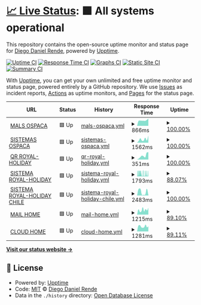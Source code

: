 # [📈 Live Status](https://sumito74.github.io/upptime): <!--live status--> **🟩 All systems operational**

This repository contains the open-source uptime monitor and status page for [Diego Daniel Rende](www.diegorende.com.ar), powered by [Upptime](https://github.com/upptime/upptime).

[![Uptime CI](https://github.com/sumito74/upptime/workflows/Uptime%20CI/badge.svg)](https://github.com/sumito74/upptime/actions?query=workflow%3A%22Uptime+CI%22)
[![Response Time CI](https://github.com/sumito74/upptime/workflows/Response%20Time%20CI/badge.svg)](https://github.com/sumito74/upptime/actions?query=workflow%3A%22Response+Time+CI%22)
[![Graphs CI](https://github.com/sumito74/upptime/workflows/Graphs%20CI/badge.svg)](https://github.com/sumito74/upptime/actions?query=workflow%3A%22Graphs+CI%22)
[![Static Site CI](https://github.com/sumito74/upptime/workflows/Static%20Site%20CI/badge.svg)](https://github.com/sumito74/upptime/actions?query=workflow%3A%22Static+Site+CI%22)
[![Summary CI](https://github.com/sumito74/upptime/workflows/Summary%20CI/badge.svg)](https://github.com/sumito74/upptime/actions?query=workflow%3A%22Summary+CI%22)

With [Upptime](https://upptime.js.org), you can get your own unlimited and free uptime monitor and status page, powered entirely by a GitHub repository. We use [Issues](https://github.com/sumito74/upptime/issues) as incident reports, [Actions](https://github.com/sumito74/upptime/actions) as uptime monitors, and [Pages](https://sumito74.github.io/upptime) for the status page.

<!--start: status pages-->
<!-- This summary is generated by Upptime (https://github.com/upptime/upptime) -->
<!-- Do not edit this manually, your changes will be overwritten -->
<!-- prettier-ignore -->
| URL | Status | History | Response Time | Uptime |
| --- | ------ | ------- | ------------- | ------ |
| <img alt="" src="https://favicons.githubusercontent.com/mail.ospaca.com" height="13"> [MALS OSPACA](https://mail.ospaca.com) | 🟩 Up | [mals-ospaca.yml](https://github.com/sumito74/upptime/commits/HEAD/history/mals-ospaca.yml) | <details><summary><img alt="Response time graph" src="./graphs/mals-ospaca/response-time-week.png" height="20"> 866ms</summary><br><a href="https://sumito74.github.io/upptime/history/mals-ospaca"><img alt="Response time 2105" src="https://img.shields.io/endpoint?url=https%3A%2F%2Fraw.githubusercontent.com%2Fsumito74%2Fupptime%2FHEAD%2Fapi%2Fmals-ospaca%2Fresponse-time.json"></a><br><a href="https://sumito74.github.io/upptime/history/mals-ospaca"><img alt="24-hour response time 1137" src="https://img.shields.io/endpoint?url=https%3A%2F%2Fraw.githubusercontent.com%2Fsumito74%2Fupptime%2FHEAD%2Fapi%2Fmals-ospaca%2Fresponse-time-day.json"></a><br><a href="https://sumito74.github.io/upptime/history/mals-ospaca"><img alt="7-day response time 866" src="https://img.shields.io/endpoint?url=https%3A%2F%2Fraw.githubusercontent.com%2Fsumito74%2Fupptime%2FHEAD%2Fapi%2Fmals-ospaca%2Fresponse-time-week.json"></a><br><a href="https://sumito74.github.io/upptime/history/mals-ospaca"><img alt="30-day response time 1897" src="https://img.shields.io/endpoint?url=https%3A%2F%2Fraw.githubusercontent.com%2Fsumito74%2Fupptime%2FHEAD%2Fapi%2Fmals-ospaca%2Fresponse-time-month.json"></a><br><a href="https://sumito74.github.io/upptime/history/mals-ospaca"><img alt="1-year response time 2105" src="https://img.shields.io/endpoint?url=https%3A%2F%2Fraw.githubusercontent.com%2Fsumito74%2Fupptime%2FHEAD%2Fapi%2Fmals-ospaca%2Fresponse-time-year.json"></a></details> | <details><summary><a href="https://sumito74.github.io/upptime/history/mals-ospaca">100.00%</a></summary><a href="https://sumito74.github.io/upptime/history/mals-ospaca"><img alt="All-time uptime 94.47%" src="https://img.shields.io/endpoint?url=https%3A%2F%2Fraw.githubusercontent.com%2Fsumito74%2Fupptime%2FHEAD%2Fapi%2Fmals-ospaca%2Fuptime.json"></a><br><a href="https://sumito74.github.io/upptime/history/mals-ospaca"><img alt="24-hour uptime 100.00%" src="https://img.shields.io/endpoint?url=https%3A%2F%2Fraw.githubusercontent.com%2Fsumito74%2Fupptime%2FHEAD%2Fapi%2Fmals-ospaca%2Fuptime-day.json"></a><br><a href="https://sumito74.github.io/upptime/history/mals-ospaca"><img alt="7-day uptime 100.00%" src="https://img.shields.io/endpoint?url=https%3A%2F%2Fraw.githubusercontent.com%2Fsumito74%2Fupptime%2FHEAD%2Fapi%2Fmals-ospaca%2Fuptime-week.json"></a><br><a href="https://sumito74.github.io/upptime/history/mals-ospaca"><img alt="30-day uptime 97.21%" src="https://img.shields.io/endpoint?url=https%3A%2F%2Fraw.githubusercontent.com%2Fsumito74%2Fupptime%2FHEAD%2Fapi%2Fmals-ospaca%2Fuptime-month.json"></a><br><a href="https://sumito74.github.io/upptime/history/mals-ospaca"><img alt="1-year uptime 94.47%" src="https://img.shields.io/endpoint?url=https%3A%2F%2Fraw.githubusercontent.com%2Fsumito74%2Fupptime%2FHEAD%2Fapi%2Fmals-ospaca%2Fuptime-year.json"></a></details>
| <img alt="" src="https://favicons.githubusercontent.com/sistema.ospaca.com" height="13"> [SISTEMAS OSPACA](https://sistema.ospaca.com/intranet) | 🟩 Up | [sistemas-ospaca.yml](https://github.com/sumito74/upptime/commits/HEAD/history/sistemas-ospaca.yml) | <details><summary><img alt="Response time graph" src="./graphs/sistemas-ospaca/response-time-week.png" height="20"> 1562ms</summary><br><a href="https://sumito74.github.io/upptime/history/sistemas-ospaca"><img alt="Response time 1372" src="https://img.shields.io/endpoint?url=https%3A%2F%2Fraw.githubusercontent.com%2Fsumito74%2Fupptime%2FHEAD%2Fapi%2Fsistemas-ospaca%2Fresponse-time.json"></a><br><a href="https://sumito74.github.io/upptime/history/sistemas-ospaca"><img alt="24-hour response time 3200" src="https://img.shields.io/endpoint?url=https%3A%2F%2Fraw.githubusercontent.com%2Fsumito74%2Fupptime%2FHEAD%2Fapi%2Fsistemas-ospaca%2Fresponse-time-day.json"></a><br><a href="https://sumito74.github.io/upptime/history/sistemas-ospaca"><img alt="7-day response time 1562" src="https://img.shields.io/endpoint?url=https%3A%2F%2Fraw.githubusercontent.com%2Fsumito74%2Fupptime%2FHEAD%2Fapi%2Fsistemas-ospaca%2Fresponse-time-week.json"></a><br><a href="https://sumito74.github.io/upptime/history/sistemas-ospaca"><img alt="30-day response time 1680" src="https://img.shields.io/endpoint?url=https%3A%2F%2Fraw.githubusercontent.com%2Fsumito74%2Fupptime%2FHEAD%2Fapi%2Fsistemas-ospaca%2Fresponse-time-month.json"></a><br><a href="https://sumito74.github.io/upptime/history/sistemas-ospaca"><img alt="1-year response time 1372" src="https://img.shields.io/endpoint?url=https%3A%2F%2Fraw.githubusercontent.com%2Fsumito74%2Fupptime%2FHEAD%2Fapi%2Fsistemas-ospaca%2Fresponse-time-year.json"></a></details> | <details><summary><a href="https://sumito74.github.io/upptime/history/sistemas-ospaca">100.00%</a></summary><a href="https://sumito74.github.io/upptime/history/sistemas-ospaca"><img alt="All-time uptime 98.97%" src="https://img.shields.io/endpoint?url=https%3A%2F%2Fraw.githubusercontent.com%2Fsumito74%2Fupptime%2FHEAD%2Fapi%2Fsistemas-ospaca%2Fuptime.json"></a><br><a href="https://sumito74.github.io/upptime/history/sistemas-ospaca"><img alt="24-hour uptime 100.00%" src="https://img.shields.io/endpoint?url=https%3A%2F%2Fraw.githubusercontent.com%2Fsumito74%2Fupptime%2FHEAD%2Fapi%2Fsistemas-ospaca%2Fuptime-day.json"></a><br><a href="https://sumito74.github.io/upptime/history/sistemas-ospaca"><img alt="7-day uptime 100.00%" src="https://img.shields.io/endpoint?url=https%3A%2F%2Fraw.githubusercontent.com%2Fsumito74%2Fupptime%2FHEAD%2Fapi%2Fsistemas-ospaca%2Fuptime-week.json"></a><br><a href="https://sumito74.github.io/upptime/history/sistemas-ospaca"><img alt="30-day uptime 97.81%" src="https://img.shields.io/endpoint?url=https%3A%2F%2Fraw.githubusercontent.com%2Fsumito74%2Fupptime%2FHEAD%2Fapi%2Fsistemas-ospaca%2Fuptime-month.json"></a><br><a href="https://sumito74.github.io/upptime/history/sistemas-ospaca"><img alt="1-year uptime 98.97%" src="https://img.shields.io/endpoint?url=https%3A%2F%2Fraw.githubusercontent.com%2Fsumito74%2Fupptime%2FHEAD%2Fapi%2Fsistemas-ospaca%2Fuptime-year.json"></a></details>
| <img alt="" src="https://favicons.githubusercontent.com/cupones.royalholiday.com.ar" height="13"> [QR ROYAL-HOLIDAY](https://cupones.royalholiday.com.ar/admin/) | 🟩 Up | [qr-royal-holiday.yml](https://github.com/sumito74/upptime/commits/HEAD/history/qr-royal-holiday.yml) | <details><summary><img alt="Response time graph" src="./graphs/qr-royal-holiday/response-time-week.png" height="20"> 351ms</summary><br><a href="https://sumito74.github.io/upptime/history/qr-royal-holiday"><img alt="Response time 320" src="https://img.shields.io/endpoint?url=https%3A%2F%2Fraw.githubusercontent.com%2Fsumito74%2Fupptime%2FHEAD%2Fapi%2Fqr-royal-holiday%2Fresponse-time.json"></a><br><a href="https://sumito74.github.io/upptime/history/qr-royal-holiday"><img alt="24-hour response time 687" src="https://img.shields.io/endpoint?url=https%3A%2F%2Fraw.githubusercontent.com%2Fsumito74%2Fupptime%2FHEAD%2Fapi%2Fqr-royal-holiday%2Fresponse-time-day.json"></a><br><a href="https://sumito74.github.io/upptime/history/qr-royal-holiday"><img alt="7-day response time 351" src="https://img.shields.io/endpoint?url=https%3A%2F%2Fraw.githubusercontent.com%2Fsumito74%2Fupptime%2FHEAD%2Fapi%2Fqr-royal-holiday%2Fresponse-time-week.json"></a><br><a href="https://sumito74.github.io/upptime/history/qr-royal-holiday"><img alt="30-day response time 283" src="https://img.shields.io/endpoint?url=https%3A%2F%2Fraw.githubusercontent.com%2Fsumito74%2Fupptime%2FHEAD%2Fapi%2Fqr-royal-holiday%2Fresponse-time-month.json"></a><br><a href="https://sumito74.github.io/upptime/history/qr-royal-holiday"><img alt="1-year response time 320" src="https://img.shields.io/endpoint?url=https%3A%2F%2Fraw.githubusercontent.com%2Fsumito74%2Fupptime%2FHEAD%2Fapi%2Fqr-royal-holiday%2Fresponse-time-year.json"></a></details> | <details><summary><a href="https://sumito74.github.io/upptime/history/qr-royal-holiday">100.00%</a></summary><a href="https://sumito74.github.io/upptime/history/qr-royal-holiday"><img alt="All-time uptime 99.97%" src="https://img.shields.io/endpoint?url=https%3A%2F%2Fraw.githubusercontent.com%2Fsumito74%2Fupptime%2FHEAD%2Fapi%2Fqr-royal-holiday%2Fuptime.json"></a><br><a href="https://sumito74.github.io/upptime/history/qr-royal-holiday"><img alt="24-hour uptime 100.00%" src="https://img.shields.io/endpoint?url=https%3A%2F%2Fraw.githubusercontent.com%2Fsumito74%2Fupptime%2FHEAD%2Fapi%2Fqr-royal-holiday%2Fuptime-day.json"></a><br><a href="https://sumito74.github.io/upptime/history/qr-royal-holiday"><img alt="7-day uptime 100.00%" src="https://img.shields.io/endpoint?url=https%3A%2F%2Fraw.githubusercontent.com%2Fsumito74%2Fupptime%2FHEAD%2Fapi%2Fqr-royal-holiday%2Fuptime-week.json"></a><br><a href="https://sumito74.github.io/upptime/history/qr-royal-holiday"><img alt="30-day uptime 99.95%" src="https://img.shields.io/endpoint?url=https%3A%2F%2Fraw.githubusercontent.com%2Fsumito74%2Fupptime%2FHEAD%2Fapi%2Fqr-royal-holiday%2Fuptime-month.json"></a><br><a href="https://sumito74.github.io/upptime/history/qr-royal-holiday"><img alt="1-year uptime 99.97%" src="https://img.shields.io/endpoint?url=https%3A%2F%2Fraw.githubusercontent.com%2Fsumito74%2Fupptime%2FHEAD%2Fapi%2Fqr-royal-holiday%2Fuptime-year.json"></a></details>
| <img alt="" src="https://favicons.githubusercontent.com/www.royalholiday.com.ar" height="13"> [SISTEMA ROYAL-HOLIDAY](https://www.royalholiday.com.ar/reservas/admin/) | 🟩 Up | [sistema-royal-holiday.yml](https://github.com/sumito74/upptime/commits/HEAD/history/sistema-royal-holiday.yml) | <details><summary><img alt="Response time graph" src="./graphs/sistema-royal-holiday/response-time-week.png" height="20"> 1793ms</summary><br><a href="https://sumito74.github.io/upptime/history/sistema-royal-holiday"><img alt="Response time 1735" src="https://img.shields.io/endpoint?url=https%3A%2F%2Fraw.githubusercontent.com%2Fsumito74%2Fupptime%2FHEAD%2Fapi%2Fsistema-royal-holiday%2Fresponse-time.json"></a><br><a href="https://sumito74.github.io/upptime/history/sistema-royal-holiday"><img alt="24-hour response time 1016" src="https://img.shields.io/endpoint?url=https%3A%2F%2Fraw.githubusercontent.com%2Fsumito74%2Fupptime%2FHEAD%2Fapi%2Fsistema-royal-holiday%2Fresponse-time-day.json"></a><br><a href="https://sumito74.github.io/upptime/history/sistema-royal-holiday"><img alt="7-day response time 1793" src="https://img.shields.io/endpoint?url=https%3A%2F%2Fraw.githubusercontent.com%2Fsumito74%2Fupptime%2FHEAD%2Fapi%2Fsistema-royal-holiday%2Fresponse-time-week.json"></a><br><a href="https://sumito74.github.io/upptime/history/sistema-royal-holiday"><img alt="30-day response time 1968" src="https://img.shields.io/endpoint?url=https%3A%2F%2Fraw.githubusercontent.com%2Fsumito74%2Fupptime%2FHEAD%2Fapi%2Fsistema-royal-holiday%2Fresponse-time-month.json"></a><br><a href="https://sumito74.github.io/upptime/history/sistema-royal-holiday"><img alt="1-year response time 1735" src="https://img.shields.io/endpoint?url=https%3A%2F%2Fraw.githubusercontent.com%2Fsumito74%2Fupptime%2FHEAD%2Fapi%2Fsistema-royal-holiday%2Fresponse-time-year.json"></a></details> | <details><summary><a href="https://sumito74.github.io/upptime/history/sistema-royal-holiday">88.07%</a></summary><a href="https://sumito74.github.io/upptime/history/sistema-royal-holiday"><img alt="All-time uptime 97.28%" src="https://img.shields.io/endpoint?url=https%3A%2F%2Fraw.githubusercontent.com%2Fsumito74%2Fupptime%2FHEAD%2Fapi%2Fsistema-royal-holiday%2Fuptime.json"></a><br><a href="https://sumito74.github.io/upptime/history/sistema-royal-holiday"><img alt="24-hour uptime 93.20%" src="https://img.shields.io/endpoint?url=https%3A%2F%2Fraw.githubusercontent.com%2Fsumito74%2Fupptime%2FHEAD%2Fapi%2Fsistema-royal-holiday%2Fuptime-day.json"></a><br><a href="https://sumito74.github.io/upptime/history/sistema-royal-holiday"><img alt="7-day uptime 88.07%" src="https://img.shields.io/endpoint?url=https%3A%2F%2Fraw.githubusercontent.com%2Fsumito74%2Fupptime%2FHEAD%2Fapi%2Fsistema-royal-holiday%2Fuptime-week.json"></a><br><a href="https://sumito74.github.io/upptime/history/sistema-royal-holiday"><img alt="30-day uptime 92.19%" src="https://img.shields.io/endpoint?url=https%3A%2F%2Fraw.githubusercontent.com%2Fsumito74%2Fupptime%2FHEAD%2Fapi%2Fsistema-royal-holiday%2Fuptime-month.json"></a><br><a href="https://sumito74.github.io/upptime/history/sistema-royal-holiday"><img alt="1-year uptime 97.28%" src="https://img.shields.io/endpoint?url=https%3A%2F%2Fraw.githubusercontent.com%2Fsumito74%2Fupptime%2FHEAD%2Fapi%2Fsistema-royal-holiday%2Fuptime-year.json"></a></details>
| <img alt="" src="https://favicons.githubusercontent.com/chile.royalholiday.com.ar" height="13"> [SISTEMA ROYAL-HOLIDAY CHILE](https://chile.royalholiday.com.ar:1443/reservas/admin/) | 🟩 Up | [sistema-royal-holiday-chile.yml](https://github.com/sumito74/upptime/commits/HEAD/history/sistema-royal-holiday-chile.yml) | <details><summary><img alt="Response time graph" src="./graphs/sistema-royal-holiday-chile/response-time-week.png" height="20"> 2483ms</summary><br><a href="https://sumito74.github.io/upptime/history/sistema-royal-holiday-chile"><img alt="Response time 2304" src="https://img.shields.io/endpoint?url=https%3A%2F%2Fraw.githubusercontent.com%2Fsumito74%2Fupptime%2FHEAD%2Fapi%2Fsistema-royal-holiday-chile%2Fresponse-time.json"></a><br><a href="https://sumito74.github.io/upptime/history/sistema-royal-holiday-chile"><img alt="24-hour response time 286" src="https://img.shields.io/endpoint?url=https%3A%2F%2Fraw.githubusercontent.com%2Fsumito74%2Fupptime%2FHEAD%2Fapi%2Fsistema-royal-holiday-chile%2Fresponse-time-day.json"></a><br><a href="https://sumito74.github.io/upptime/history/sistema-royal-holiday-chile"><img alt="7-day response time 2483" src="https://img.shields.io/endpoint?url=https%3A%2F%2Fraw.githubusercontent.com%2Fsumito74%2Fupptime%2FHEAD%2Fapi%2Fsistema-royal-holiday-chile%2Fresponse-time-week.json"></a><br><a href="https://sumito74.github.io/upptime/history/sistema-royal-holiday-chile"><img alt="30-day response time 3310" src="https://img.shields.io/endpoint?url=https%3A%2F%2Fraw.githubusercontent.com%2Fsumito74%2Fupptime%2FHEAD%2Fapi%2Fsistema-royal-holiday-chile%2Fresponse-time-month.json"></a><br><a href="https://sumito74.github.io/upptime/history/sistema-royal-holiday-chile"><img alt="1-year response time 2304" src="https://img.shields.io/endpoint?url=https%3A%2F%2Fraw.githubusercontent.com%2Fsumito74%2Fupptime%2FHEAD%2Fapi%2Fsistema-royal-holiday-chile%2Fresponse-time-year.json"></a></details> | <details><summary><a href="https://sumito74.github.io/upptime/history/sistema-royal-holiday-chile">100.00%</a></summary><a href="https://sumito74.github.io/upptime/history/sistema-royal-holiday-chile"><img alt="All-time uptime 100.00%" src="https://img.shields.io/endpoint?url=https%3A%2F%2Fraw.githubusercontent.com%2Fsumito74%2Fupptime%2FHEAD%2Fapi%2Fsistema-royal-holiday-chile%2Fuptime.json"></a><br><a href="https://sumito74.github.io/upptime/history/sistema-royal-holiday-chile"><img alt="24-hour uptime 100.00%" src="https://img.shields.io/endpoint?url=https%3A%2F%2Fraw.githubusercontent.com%2Fsumito74%2Fupptime%2FHEAD%2Fapi%2Fsistema-royal-holiday-chile%2Fuptime-day.json"></a><br><a href="https://sumito74.github.io/upptime/history/sistema-royal-holiday-chile"><img alt="7-day uptime 100.00%" src="https://img.shields.io/endpoint?url=https%3A%2F%2Fraw.githubusercontent.com%2Fsumito74%2Fupptime%2FHEAD%2Fapi%2Fsistema-royal-holiday-chile%2Fuptime-week.json"></a><br><a href="https://sumito74.github.io/upptime/history/sistema-royal-holiday-chile"><img alt="30-day uptime 100.00%" src="https://img.shields.io/endpoint?url=https%3A%2F%2Fraw.githubusercontent.com%2Fsumito74%2Fupptime%2FHEAD%2Fapi%2Fsistema-royal-holiday-chile%2Fuptime-month.json"></a><br><a href="https://sumito74.github.io/upptime/history/sistema-royal-holiday-chile"><img alt="1-year uptime 100.00%" src="https://img.shields.io/endpoint?url=https%3A%2F%2Fraw.githubusercontent.com%2Fsumito74%2Fupptime%2FHEAD%2Fapi%2Fsistema-royal-holiday-chile%2Fuptime-year.json"></a></details>
| <img alt="" src="https://favicons.githubusercontent.com/mail.diegorende.com.ar" height="13"> [MAIL HOME](https://mail.diegorende.com.ar) | 🟩 Up | [mail-home.yml](https://github.com/sumito74/upptime/commits/HEAD/history/mail-home.yml) | <details><summary><img alt="Response time graph" src="./graphs/mail-home/response-time-week.png" height="20"> 1215ms</summary><br><a href="https://sumito74.github.io/upptime/history/mail-home"><img alt="Response time 1039" src="https://img.shields.io/endpoint?url=https%3A%2F%2Fraw.githubusercontent.com%2Fsumito74%2Fupptime%2FHEAD%2Fapi%2Fmail-home%2Fresponse-time.json"></a><br><a href="https://sumito74.github.io/upptime/history/mail-home"><img alt="24-hour response time 1353" src="https://img.shields.io/endpoint?url=https%3A%2F%2Fraw.githubusercontent.com%2Fsumito74%2Fupptime%2FHEAD%2Fapi%2Fmail-home%2Fresponse-time-day.json"></a><br><a href="https://sumito74.github.io/upptime/history/mail-home"><img alt="7-day response time 1215" src="https://img.shields.io/endpoint?url=https%3A%2F%2Fraw.githubusercontent.com%2Fsumito74%2Fupptime%2FHEAD%2Fapi%2Fmail-home%2Fresponse-time-week.json"></a><br><a href="https://sumito74.github.io/upptime/history/mail-home"><img alt="30-day response time 1053" src="https://img.shields.io/endpoint?url=https%3A%2F%2Fraw.githubusercontent.com%2Fsumito74%2Fupptime%2FHEAD%2Fapi%2Fmail-home%2Fresponse-time-month.json"></a><br><a href="https://sumito74.github.io/upptime/history/mail-home"><img alt="1-year response time 1039" src="https://img.shields.io/endpoint?url=https%3A%2F%2Fraw.githubusercontent.com%2Fsumito74%2Fupptime%2FHEAD%2Fapi%2Fmail-home%2Fresponse-time-year.json"></a></details> | <details><summary><a href="https://sumito74.github.io/upptime/history/mail-home">89.10%</a></summary><a href="https://sumito74.github.io/upptime/history/mail-home"><img alt="All-time uptime 98.47%" src="https://img.shields.io/endpoint?url=https%3A%2F%2Fraw.githubusercontent.com%2Fsumito74%2Fupptime%2FHEAD%2Fapi%2Fmail-home%2Fuptime.json"></a><br><a href="https://sumito74.github.io/upptime/history/mail-home"><img alt="24-hour uptime 25.73%" src="https://img.shields.io/endpoint?url=https%3A%2F%2Fraw.githubusercontent.com%2Fsumito74%2Fupptime%2FHEAD%2Fapi%2Fmail-home%2Fuptime-day.json"></a><br><a href="https://sumito74.github.io/upptime/history/mail-home"><img alt="7-day uptime 89.10%" src="https://img.shields.io/endpoint?url=https%3A%2F%2Fraw.githubusercontent.com%2Fsumito74%2Fupptime%2FHEAD%2Fapi%2Fmail-home%2Fuptime-week.json"></a><br><a href="https://sumito74.github.io/upptime/history/mail-home"><img alt="30-day uptime 97.23%" src="https://img.shields.io/endpoint?url=https%3A%2F%2Fraw.githubusercontent.com%2Fsumito74%2Fupptime%2FHEAD%2Fapi%2Fmail-home%2Fuptime-month.json"></a><br><a href="https://sumito74.github.io/upptime/history/mail-home"><img alt="1-year uptime 98.47%" src="https://img.shields.io/endpoint?url=https%3A%2F%2Fraw.githubusercontent.com%2Fsumito74%2Fupptime%2FHEAD%2Fapi%2Fmail-home%2Fuptime-year.json"></a></details>
| <img alt="" src="https://favicons.githubusercontent.com/nextcloud.diegorende.com.ar" height="13"> [CLOUD HOME](https://nextcloud.diegorende.com.ar) | 🟩 Up | [cloud-home.yml](https://github.com/sumito74/upptime/commits/HEAD/history/cloud-home.yml) | <details><summary><img alt="Response time graph" src="./graphs/cloud-home/response-time-week.png" height="20"> 1281ms</summary><br><a href="https://sumito74.github.io/upptime/history/cloud-home"><img alt="Response time 1330" src="https://img.shields.io/endpoint?url=https%3A%2F%2Fraw.githubusercontent.com%2Fsumito74%2Fupptime%2FHEAD%2Fapi%2Fcloud-home%2Fresponse-time.json"></a><br><a href="https://sumito74.github.io/upptime/history/cloud-home"><img alt="24-hour response time 1507" src="https://img.shields.io/endpoint?url=https%3A%2F%2Fraw.githubusercontent.com%2Fsumito74%2Fupptime%2FHEAD%2Fapi%2Fcloud-home%2Fresponse-time-day.json"></a><br><a href="https://sumito74.github.io/upptime/history/cloud-home"><img alt="7-day response time 1281" src="https://img.shields.io/endpoint?url=https%3A%2F%2Fraw.githubusercontent.com%2Fsumito74%2Fupptime%2FHEAD%2Fapi%2Fcloud-home%2Fresponse-time-week.json"></a><br><a href="https://sumito74.github.io/upptime/history/cloud-home"><img alt="30-day response time 1623" src="https://img.shields.io/endpoint?url=https%3A%2F%2Fraw.githubusercontent.com%2Fsumito74%2Fupptime%2FHEAD%2Fapi%2Fcloud-home%2Fresponse-time-month.json"></a><br><a href="https://sumito74.github.io/upptime/history/cloud-home"><img alt="1-year response time 1330" src="https://img.shields.io/endpoint?url=https%3A%2F%2Fraw.githubusercontent.com%2Fsumito74%2Fupptime%2FHEAD%2Fapi%2Fcloud-home%2Fresponse-time-year.json"></a></details> | <details><summary><a href="https://sumito74.github.io/upptime/history/cloud-home">89.11%</a></summary><a href="https://sumito74.github.io/upptime/history/cloud-home"><img alt="All-time uptime 89.80%" src="https://img.shields.io/endpoint?url=https%3A%2F%2Fraw.githubusercontent.com%2Fsumito74%2Fupptime%2FHEAD%2Fapi%2Fcloud-home%2Fuptime.json"></a><br><a href="https://sumito74.github.io/upptime/history/cloud-home"><img alt="24-hour uptime 25.73%" src="https://img.shields.io/endpoint?url=https%3A%2F%2Fraw.githubusercontent.com%2Fsumito74%2Fupptime%2FHEAD%2Fapi%2Fcloud-home%2Fuptime-day.json"></a><br><a href="https://sumito74.github.io/upptime/history/cloud-home"><img alt="7-day uptime 89.11%" src="https://img.shields.io/endpoint?url=https%3A%2F%2Fraw.githubusercontent.com%2Fsumito74%2Fupptime%2FHEAD%2Fapi%2Fcloud-home%2Fuptime-week.json"></a><br><a href="https://sumito74.github.io/upptime/history/cloud-home"><img alt="30-day uptime 90.13%" src="https://img.shields.io/endpoint?url=https%3A%2F%2Fraw.githubusercontent.com%2Fsumito74%2Fupptime%2FHEAD%2Fapi%2Fcloud-home%2Fuptime-month.json"></a><br><a href="https://sumito74.github.io/upptime/history/cloud-home"><img alt="1-year uptime 89.80%" src="https://img.shields.io/endpoint?url=https%3A%2F%2Fraw.githubusercontent.com%2Fsumito74%2Fupptime%2FHEAD%2Fapi%2Fcloud-home%2Fuptime-year.json"></a></details>

<!--end: status pages-->

[**Visit our status website →**](https://sumito74.github.io/upptime)

## 📄 License

- Powered by: [Upptime](https://github.com/upptime/upptime)
- Code: [MIT](./LICENSE) © [Diego Daniel Rende](www.diegorende.com.ar)
- Data in the `./history` directory: [Open Database License](https://opendatacommons.org/licenses/odbl/1-0/)
